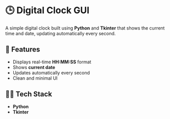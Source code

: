 # 🕒 Digital Clock GUI

A simple digital clock built using **Python** and **Tkinter** that shows the current time and date, updating automatically every second.

## 🚀 Features
- Displays real-time **HH:MM:SS** format
- Shows **current date**
- Updates automatically every second
- Clean and minimal UI

## 🧑‍💻 Tech Stack
- **Python**
- **Tkinter**
